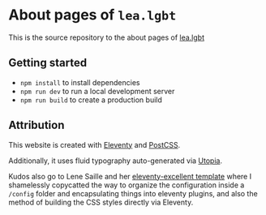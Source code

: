 # About pages of `lea.lgbt`

This is the source repository to the about pages of [lea.lgbt](https://lea.lgbt/)

## Getting started

- `npm install` to install dependencies
- `npm run dev` to run a local development server
- `npm run build` to create a production build

## Attribution

This website is created with [Eleventy](https://11ty.dev) and [PostCSS](https://postcss.org/).

Additionally, it uses fluid typography auto-generated via [Utopia](https://utopia.fyi).

Kudos also go to Lene Saille and her [eleventy-excellent template](https://github.com/madrilene/eleventy-excellent) where I shamelessly copycatted the way to organize the configuration inside a `/config` folder and encapsulating things into eleventy plugins, and also the method of building the CSS styles directly via Eleventy.

